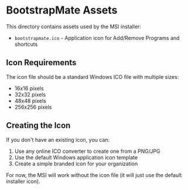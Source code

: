# BootstrapMate Assets

This directory contains assets used by the MSI installer:

- `bootstrapmate.ico` - Application icon for Add/Remove Programs and shortcuts

## Icon Requirements

The icon file should be a standard Windows ICO file with multiple sizes:
- 16x16 pixels
- 32x32 pixels  
- 48x48 pixels
- 256x256 pixels

## Creating the Icon

If you don't have an existing icon, you can:

1. Use any online ICO converter to create one from a PNG/JPG
2. Use the default Windows application icon template
3. Create a simple branded icon for your organization

For now, the MSI will work without the icon file (it will just use the default installer icon).
